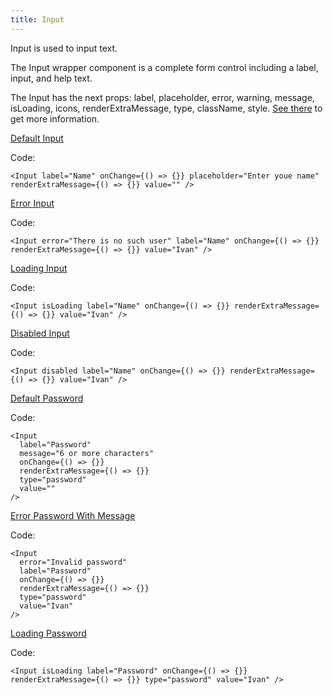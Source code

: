 ```yaml
---
title: Input
---
```


Input is used to input text.

The Input wrapper component is a complete form control including a label, input, and help text.

The Input has the next props: label, placeholder, error, warning, message, isLoading, icons, renderExtraMessage, type, className, style. [See there](/?path=core-inputs-input--docs) to get more information.

[Default Input](/storybook/?path=/story/core-inputs-input--default-input)

Code:

```tsx
<Input label="Name" onChange={() => {}} placeholder="Enter youe name" renderExtraMessage={() => {}} value="" />
```

[Error Input](/storybook/?path=/story/core-inputs-input--error-input)

Code:

```tsx
<Input error="There is no such user" label="Name" onChange={() => {}} renderExtraMessage={() => {}} value="Ivan" />
```

[Loading Input](/storybook/?path=/story/core-inputs-input--loading-input)

Code:

```tsx
<Input isLoading label="Name" onChange={() => {}} renderExtraMessage={() => {}} value="Ivan" />
```

[Disabled Input](/storybook/?path=/story/core-inputs-input--disabled-input)

Code:

```tsx
<Input disabled label="Name" onChange={() => {}} renderExtraMessage={() => {}} value="Ivan" />
```

[Default Password](/storybook/?path=/story/core-inputs-input--default-password)

Code:

```tsx
<Input
  label="Password"
  message="6 or more characters"
  onChange={() => {}}
  renderExtraMessage={() => {}}
  type="password"
  value=""
/>
```

[Error Password With Message](/storybook/?path=/story/core-inputs-input--default-password)

Code:

```tsx
<Input
  error="Invalid password"
  label="Password"
  onChange={() => {}}
  renderExtraMessage={() => {}}
  type="password"
  value="Ivan"
/>
```

[Loading Password](/storybook/?path=/story/core-inputs-input--loading-password)

Code:

```tsx
<Input isLoading label="Password" onChange={() => {}} renderExtraMessage={() => {}} type="password" value="Ivan" />
```
